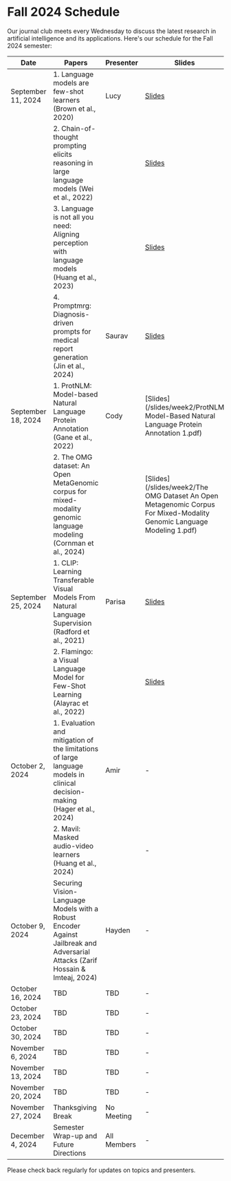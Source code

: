 # Fall 2024 Schedule
Our journal club meets every Wednesday to discuss the latest research in artificial intelligence and its applications. Here's our schedule for the Fall 2024 semester:

| Date | Papers | Presenter | Slides |
|------|--------|-----------|--------|
| September 11, 2024 | 1. Language models are few-shot learners (Brown et al., 2020) | Lucy | [Slides](/slides/week1/meta_learning.pptx) |
| | 2. Chain-of-thought prompting elicits reasoning in large language models (Wei et al., 2022) | | [Slides](/slides/week1/meta_learning.pptx) |
| | 3. Language is not all you need: Aligning perception with language models (Huang et al., 2023) | | [Slides](/slides/week1/meta_learning.pptx) |
| | 4. Promptmrg: Diagnosis-driven prompts for medical report generation (Jin et al., 2024) | Saurav | [Slides](/slides/week1/promptmrg.pdf) |
| September 18, 2024 | 1. ProtNLM: Model-based Natural Language Protein Annotation (Gane et al., 2022) | Cody | [Slides](/slides/week2/ProtNLM Model-Based Natural Language Protein Annotation 1.pdf) |
| | 2. The OMG dataset: An Open MetaGenomic corpus for mixed-modality genomic language modeling (Cornman et al., 2024) | | [Slides](/slides/week2/The OMG Dataset An Open Metagenomic Corpus For Mixed-Modality Genomic Language Modeling 1.pdf) |
| September 25, 2024 | 1. CLIP: Learning Transferable Visual Models From Natural Language Supervision (Radford et al., 2021) | Parisa | [Slides](/slides/week3/week_3_jc.pdf) |
| | 2. Flamingo: a Visual Language Model for Few-Shot Learning (Alayrac et al., 2022) | | [Slides](/slides/week3/week_3_jc.pdf) |
| October 2, 2024 | 1. Evaluation and mitigation of the limitations of large language models in clinical decision-making (Hager et al., 2024) | Amir | - |
| | 2. Mavil: Masked audio-video learners (Huang et al., 2024) |  | - |
| October 9, 2024 | Securing Vision-Language Models with a Robust Encoder Against Jailbreak and Adversarial Attacks (Zarif Hossain & Imteaj, 2024) | Hayden | - |
| October 16, 2024 | TBD | TBD | - |
| October 23, 2024 | TBD | TBD | - |
| October 30, 2024 | TBD | TBD | - |
| November 6, 2024 | TBD | TBD | - |
| November 13, 2024 | TBD | TBD | - |
| November 20, 2024 | TBD | TBD | - |
| November 27, 2024 | Thanksgiving Break | No Meeting | - |
| December 4, 2024 | Semester Wrap-up and Future Directions | All Members | - |

Please check back regularly for updates on topics and presenters.